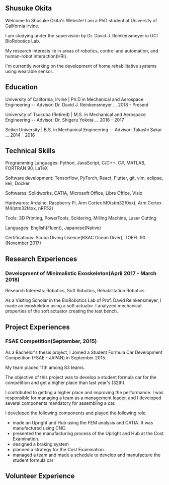 ## Shusuke Okita

Welcome to Shusuke Okita's Website!
I am a PhD student at University of California Irvine.

I am studying under the supervision by Dr. David J. Reinkensmeyer in UCI BioRobotics Lab.

My research interests lie in areas of robotics, control and automation, and human-robot interaction(HRI).

I'm currently working on the development of home rehabilitative systems using wearable sensor.

## Education

University of California, Irvine | Ph.D in Mechanical and Aerospace Engineering  -- Advisor: Dr. David J. Reinkensmeyer ... 2018 - Present

University of Tsukuba (Retired) | M.S. in Mechanical and Aerospace Engineering -- Advisor: Dr. Shigeru Yokota ... 2016 - 2017

Seikei University | B.S. in Mechanical Engineering -- Advisor: Takashi Sakai ... 2014 - 2016

## Technical Skills

Programming Languages: Python, JavaScript, C/C++, C#, MATLAB, FORTRAN 90, LaTeX

Software development: Tensorflow, PyTorch, React, Flutter, git, vim, eclipse, keil, Docker

Softwares: Solidworks, CATIA, Microsoft Office, Libre Office, Visio

Hardwares: Arduino, Raspberry Pi, Arm Cortex M0(stm32f0xx), Arm Cortex M4(stm32f4xx, nRF52)

Tools: 3D Printing, PowerTools, Soldering, Milling Machine, Laser Cutting

Languages: English(Fluent), Japanese(Native)

Certifications: Scuba Diving Lisence(BSAC Ocean Diver), TOEFL 90 (November 2017)

## Research Experiences
### Development of Minimalistic Exoskeleton(April 2017 - March 2018)
Research Interests: Robotics, Soft Robotics, Rehabilitation Robotics

As a Visiting Scholar in the BioRobotics Lab of Prof. David Reinkensmeyer, I made an exoskeleton using a soft actuator.
I analyzed mechanical properties of the soft actuator creating the test bench.


## Project Experiences
### FSAE Competition(September, 2015)
As a Bachelor's thesis project, I Joined a Student Formula Car Development Competition (FSAE - JAPAN) in September 2015.

My team placed 11th among 83 teams.

The objective of this project was to develop a student formula car for the competition and get a higher place than last year's (32th).

I contributed to getting a higher place and improving the performance. I was responsible for managing a team as a management leader, and I developed several components mandatory for assembling a car.

I developed the following components and played the following role.

- made an Upright and Hub using the FEM analysis and CATIA. It was manufactured using CNC.
- presented the manufacturing process of the Upright and Hub at the Cost Examination.
- designed a braking system
- planned a strategy for the Cost Examination.
- managed a team and made a schedule to develop and manufacture the student formula car

## Volunteer Experience



